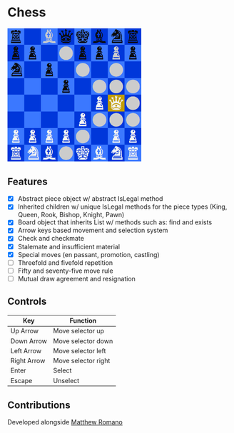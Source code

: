 # Chess

<img src="screenshot.png" width="300" />

## Features
- [x] Abstract piece object w/ abstract IsLegal method 
- [x] Inherited children w/ unique IsLegal methods for the piece types (King, Queen, Rook, Bishop, Knight, Pawn)
- [x] Board object that inherits List<Piece> w/ methods such as: find and exists
- [x] Arrow keys based movement and selection system 
- [x] Check and checkmate
- [X] Stalemate and insufficient material
- [X] Special moves (en passant, promotion, castling)
- [ ] Threefold and fivefold repetition 
- [ ] Fifty and seventy-five move rule
- [ ] Mutual draw agreement and resignation

## Controls
| Key          | Function           |
| ------------ | ------------------ |
| Up Arrow     | Move selector up   |
| Down Arrow   | Move selector down |
| Left Arrow   | Move selector left |
| Right Arrow  | Move selector right|
| Enter        | Select             |
| Escape       | Unselect           |
  
## Contributions
Developed alongside [Matthew Romano](https://github.com/MatthewDRomano)
